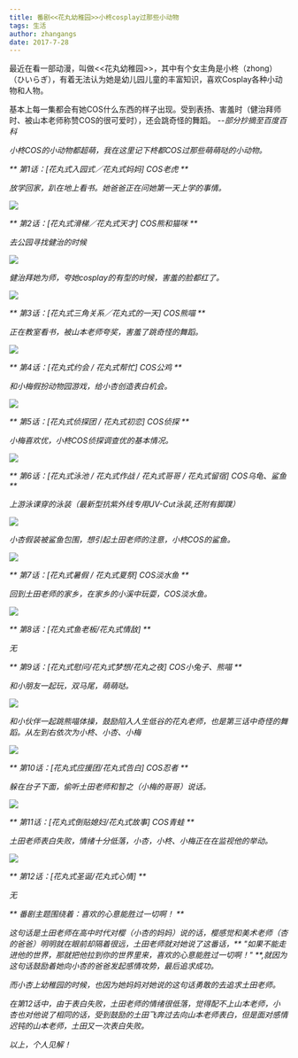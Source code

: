 ```yaml
---
title: 番剧<<花丸幼稚园>>小柊cosplay过那些小动物
tags: 生活
author: zhangangs
date: 2017-7-28
---
```


最近在看一部动漫，叫做<<花丸幼稚园>>，其中有个女主角是小柊（zhong）（ひいらぎ），有着无法认为她是幼儿园儿童的丰富知识，喜欢Cosplay各种小动物和人物。

基本上每一集都会有她COS什么东西的样子出现。受到表扬、害羞时（健治拜师时、被山本老师称赞COS的很可爱时），还会跳奇怪的舞蹈。 <i>--部分抄摘至百度百科<i>

小柊COS的小动物都超萌，我在这里记下柊都COS过那些萌萌哒的小动物。

** 第1话：[花丸式入园式／花丸式妈妈] COS老虎 **

放学回家，趴在地上看书。她爸爸正在问她第一天上学的事情。

![](http://ys-j.ys168.com/615879143/TNRgx8t551K665266P2G/7-28-1.gif)

** 第2话：[花丸式滑梯／花丸式天才] COS熊和猫咪 **

去公园寻找健治的时候

![](http://ys-j.ys168.com/615879141/TNRgx8t551K66525HPGG/7-28-2.gif)

健治拜她为师，夸她cosplay的有型的时候，害羞的脸都红了。

![](http://ys-j.ys168.com/615879145/TNRgx8t551K66525HPGK/7-28-3.gif)

** 第3话：[花丸式三角关系／花丸式的一天] COS熊喵 **

正在教室看书，被山本老师夸奖，害羞了跳奇怪的舞蹈。

![](http://ys-j.ys168.com/615879148/s551K66525HPGTTNRgx8/7-28-4.gif)

** 第4话：[花丸式约会 / 花丸式帮忙] COS公鸡 **

和小梅假扮动物园游戏，给小杏创造表白机会。

![](http://ys-j.ys168.com/615879152/s551K66525HPH3VJSkw6/7-28-5.gif)

** 第5话：[花丸式侦探团 / 花丸式初恋] COS侦探 **

小梅喜欢优，小柊COS侦探调查优的基本情况。

![](http://ys-j.ys168.com/615879155/VJSkw6t551K66525HPH4/7-28-6.gif)

** 第6话：[花丸式泳池 / 花丸式作战 / 花丸式哥哥 / 花丸式留宿] COS乌龟、鲨鱼 **

上游泳课穿的泳装（最新型抗紫外线专用UV-Cut泳装,还附有脚蹼）

![](http://ys-j.ys168.com/615879159/VJSkw6t551K66525HPH5/7-28-7.gif)

小杏假装被鲨鱼包围，想引起土田老师的注意，小柊COS的鲨鱼。

![](http://ys-j.ys168.com/615879154/s551K66525NLFVJSkw6/7-28-8.gif)

** 第7话：[花丸式暑假 / 花丸式夏祭] COS淡水鱼 **

回到土田老师的家乡，在家乡的小溪中玩耍，COS淡水鱼。

![](http://ys-j.ys168.com/615879159/VJSkw6t551K66525NLH/7-28-9.gif)

** 第8话：[花丸式鱼老板/花丸式情敌] **

无

** 第9话：[花丸式慰问/花丸式梦想/花丸之夜] COS小兔子、熊喵 **

和小朋友一起玩，双马尾，萌萌哒。

![](http://ys-j.ys168.com/615879129/SMTjs5t551K66525HPFJ/7-28-10.gif)

和小伙伴一起跳熊喵体操，鼓励陷入人生低谷的花丸老师，也是第三话中奇怪的舞蹈。从左到右依次为小柊、小杏、小梅

![](http://ys-j.ys168.com/615879131/ULVft9t551K66525HPFK/7-28-11.gif)

** 第10话：[花丸式应援团/花丸式告白] COS忍者 **

躲在台子下面，偷听土田老师和智之（小梅的哥哥）说话。

![](http://ys-j.ys168.com/615879134/s551K66525HPG2ULVft9/7-28-12.gif)

** 第11话：[花丸式倒贴媳妇/花丸式故事] COS青蛙 **

土田老师表白失败，情绪十分低落，小杏，小柊、小梅正在在监视他的举动。

![](http://ys-j.ys168.com/615879138/s551K66525HPG4ULVft9/7-28-13.gif)

** 第12话：[花丸式圣诞/花丸式心情]  **

无

** 番剧主题围绕着：喜欢的心意能胜过一切啊！ **

这句话是土田老师在高中时代对樱（小杏的妈妈）说的话，樱感觉和美术老师（杏的爸爸）明明就在眼前却隔着很远，土田老师就对她说了这番话，** "如果不能走进他的世界，那就把他拉到你的世界里来，喜欢的心意能胜过一切啊！" **,就因为这句话鼓励着她向小杏的爸爸发起感情攻势，最后追求成功。

而小杏上幼稚园的时候，也因为她妈妈对她说的这句话勇敢的去追求土田老师。

在第12话中，由于表白失败，土田老师的情绪很低落，觉得配不上山本老师，小杏也对他说了相同的话，受到鼓励的土田飞奔过去向山本老师表白，但是面对感情迟钝的山本老师，土田又一次表白失败。


以上，个人见解！

